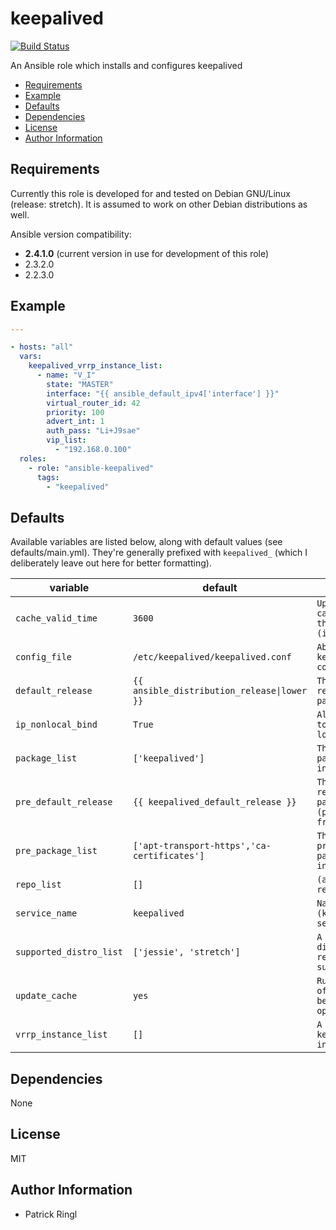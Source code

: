 # keepalived

[![Build Status](https://travis-ci.org/pari-/ansible-keepalived.svg?branch=master)](https://travis-ci.org/pari-/ansible-keepalived)

An Ansible role which installs and configures keepalived

<!-- toc -->

- [Requirements](#requirements)
- [Example](#example)
- [Defaults](#defaults)
- [Dependencies](#dependencies)
- [License](#license)
- [Author Information](#author-information)

<!-- tocstop -->

## Requirements

Currently this role is developed for and tested on Debian GNU/Linux (release: stretch). It is assumed to work on other Debian distributions as well.

Ansible version compatibility:

- __2.4.1.0__ (current version in use for development of this role)
- 2.3.2.0
- 2.2.3.0

## Example

```yaml
---

- hosts: "all"
  vars:
    keepalived_vrrp_instance_list:
      - name: "V_I"
        state: "MASTER"
        interface: "{{ ansible_default_ipv4['interface'] }}"
        virtual_router_id: 42
        priority: 100
        advert_int: 1
        auth_pass: "Li+J9sae"
        vip_list:
          - "192.168.0.100"
  roles:
    - role: "ansible-keepalived"
      tags:
        - "keepalived"
```

## Defaults

Available variables are listed below, along with default values (see defaults/main.yml). They're generally prefixed with `keepalived_` (which I deliberately leave out here for better formatting).

variable | default | notes
-------- | ------- | -----
`cache_valid_time` | `3600` | `Update the apt cache if its older than the set value (in seconds)`
`config_file` | `/etc/keepalived/keepalived.conf` | `Absolute path to keepalived's configuration file`
`default_release` | `{{ ansible_distribution_release\|lower }}` | `The default release to install packages from`
`ip_nonlocal_bind` | `True`| `Allows processes to bind() to non-local IP addresses`
`package_list` | `['keepalived']` | `The list of packages to be installed`
`pre_default_release` | `{{ keepalived_default_release }}` | `The default release to install packages (pre_package_list) from`
`pre_package_list` | `['apt-transport-https','ca-certificates']` | `The list of prerequisite packages to be installed`
`repo_list` | `[]` | `(additional) repository list`
`service_name` | `keepalived` | `Name of the (keepalived) service`
`supported_distro_list` | `['jessie', 'stretch']` | `A list of distribution releases this role supports`
`update_cache` | `yes` | `Run the equivalent of apt-get update before the operation`
`vrrp_instance_list` | `[]` | `A list of keepalived VRRP instances`

## Dependencies

None

## License

MIT

## Author Information

* Patrick Ringl
